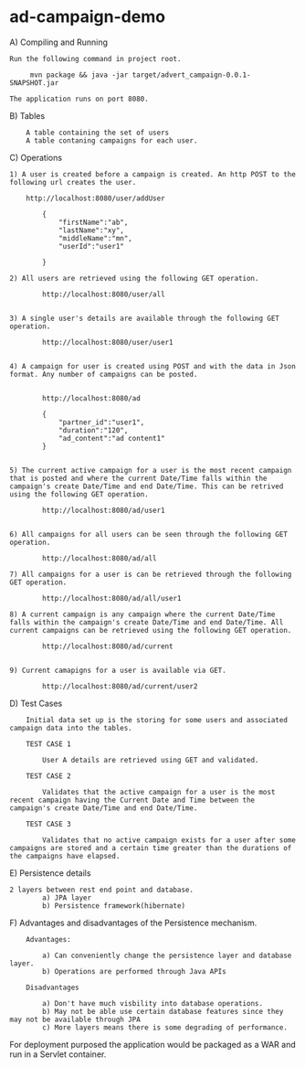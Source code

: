 # ad-campaign-demo

A) Compiling and Running

	Run the following command in project root.

		 mvn package && java -jar target/advert_campaign-0.0.1-SNAPSHOT.jar

	The application runs on port 8080.

B) Tables
		
		A table containing the set of users
		A table contaning campaigns for each user.


C) Operations

	1) A user is created before a campaign is created. An http POST to the following url creates the user.
		
		http://localhost:8080/user/addUser	

			{
				"firstName":"ab",
				"lastName":"xy",
				"middleName":"mn",
				"userId":"user1"	

			}

	2) All users are retrieved using the following GET operation.

			http://localhost:8080/user/all


	3) A single user's details are available through the following GET operation.

			http://localhost:8080/user/user1


	4) A campaign for user is created using POST and with the data in Json format. Any number of campaigns can be posted.
   

			http://localhost:8080/ad	

			{
				"partner_id":"user1",
				"duration":"120",
				"ad_content":"ad content1"
			}

 
	5) The current active campaign for a user is the most recent campaign that is posted and where the current Date/Time falls within the campaign's create Date/Time and end Date/Time. This can be retrived using the following GET operation.

			http://localhost:8080/ad/user1


	6) All campaigns for all users can be seen through the following GET operation.

			http://localhost:8080/ad/all

	7) All campaigns for a user is can be retrieved through the following GET operation.

			http://localhost:8080/ad/all/user1

	8) A current campaign is any campaign where the current Date/Time falls within the campaign's create Date/Time and end Date/Time. All current campaigns can be retrieved using the following GET operation.

			http://localhost:8080/ad/current


	9) Current camapigns for a user is available via GET.

			http://localhost:8080/ad/current/user2

D) Test Cases

		Initial data set up is the storing for some users and associated campaign data into the tables.

		TEST CASE 1

			User A details are retrieved using GET and validated.

		TEST CASE 2
		
			Validates that the active campaign for a user is the most recent campaign having the Current Date and Time between the campaign's create Date/Time and end Date/Time. 	

		TEST CASE 3

			Validates that no active campaign exists for a user after some campaigns are stored and a certain time greater than the durations of the campaigns have elapsed.



E) Persistence details

	2 layers between rest end point and database. 	
			a) JPA layer
			b) Persistence framework(hibernate)


F) Advantages and disadvantages of the Persistence mechanism.

		
		Advantages:

			a) Can conveniently change the persistence layer and database layer.
			b) Operations are performed through Java APIs

		Disadvantages
		
			a) Don't have much visbility into database operations.
			b) May not be able use certain database features since they may not be available through JPA
			c) More layers means there is some degrading of performance. 




For deployment purposed the application would be packaged as a WAR and run in a Servlet container.






















